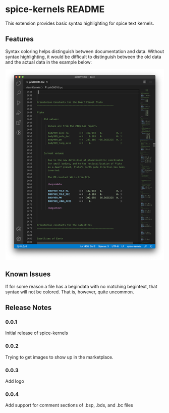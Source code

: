 # spice-kernels README

This extension provides basic syntax highlighting for spice text kernels.

## Features

Syntax coloring helps distinguish between documentation and data. Without syntax highlighting, it would
be difficult to distinguish between the old data and the actual data in the example below:

![syntax coloring](./screenshot.png)

## Known Issues

If for some reason a file has a begindata with no matching begintext, that
syntax will not be colored. That is, however, quite uncommon.

## Release Notes

### 0.0.1

Initial release of spice-kernels

### 0.0.2

Trying to get images to show up in the marketplace.

### 0.0.3

Add logo

### 0.0.4

Add support for comment sections of .bsp, .bds, and .bc files